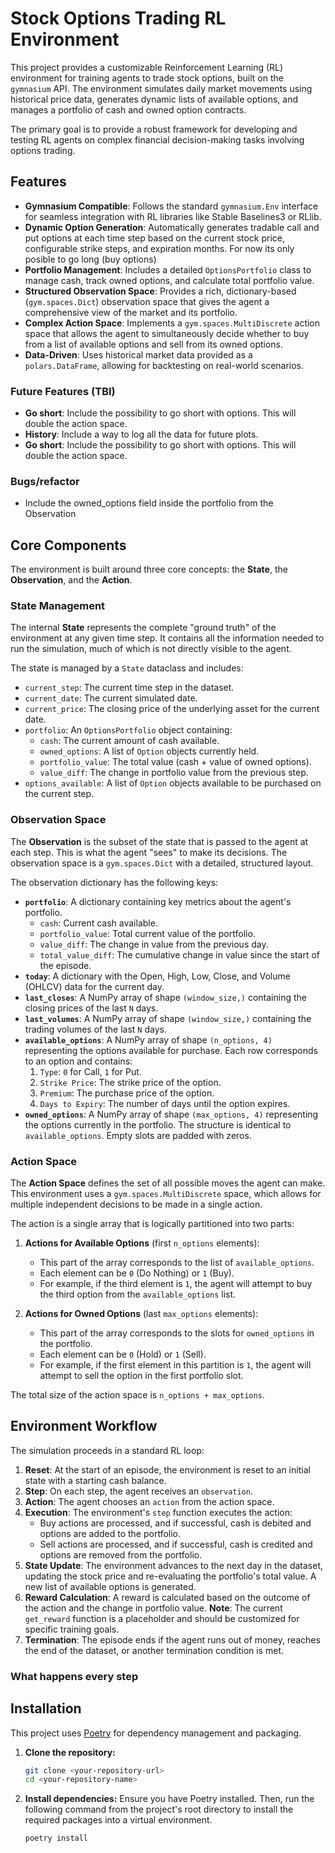 # Stock Options Trading RL Environment

This project provides a customizable Reinforcement Learning (RL) environment for training agents to trade stock options, built on the `gymnasium` API. The environment simulates daily market movements using historical price data, generates dynamic lists of available options, and manages a portfolio of cash and owned option contracts.

The primary goal is to provide a robust framework for developing and testing RL agents on complex financial decision-making tasks involving options trading.

## Features

-   **Gymnasium Compatible**: Follows the standard `gymnasium.Env` interface for seamless integration with RL libraries like Stable Baselines3 or RLlib.
-   **Dynamic Option Generation**: Automatically generates tradable call and put options at each time step based on the current stock price, configurable strike steps, and expiration months. For now its only posible to go long (buy options)
-   **Portfolio Management**: Includes a detailed `OptionsPortfolio` class to manage cash, track owned options, and calculate total portfolio value.
-   **Structured Observation Space**: Provides a rich, dictionary-based (`gym.spaces.Dict`) observation space that gives the agent a comprehensive view of the market and its portfolio.
-   **Complex Action Space**: Implements a `gym.spaces.MultiDiscrete` action space that allows the agent to simultaneously decide whether to buy from a list of available options and sell from its owned options.
-   **Data-Driven**: Uses historical market data provided as a `polars.DataFrame`, allowing for backtesting on real-world scenarios.

### Future Features (TBI)
-   **Go short**: Include the possibility to go short with options. This will double the action space. 
-   **History**: Include a way to log all the data for future plots. 
-   **Go short**: Include the possibility to go short with options. This will double the action space. 

### Bugs/refactor
-   Include the owned_options field inside the portfolio from the Observation

## Core Components

The environment is built around three core concepts: the **State**, the **Observation**, and the **Action**.

### State Management

The internal **State** represents the complete "ground truth" of the environment at any given time step. It contains all the information needed to run the simulation, much of which is not directly visible to the agent.

The state is managed by a `State` dataclass and includes:
-   `current_step`: The current time step in the dataset.
-   `current_date`: The current simulated date.
-   `current_price`: The closing price of the underlying asset for the current date.
-   `portfolio`: An `OptionsPortfolio` object containing:
    -   `cash`: The current amount of cash available.
    -   `owned_options`: A list of `Option` objects currently held.
    -   `portfolio_value`: The total value (cash + value of owned options).
    -   `value_diff`: The change in portfolio value from the previous step.
-   `options_available`: A list of `Option` objects available to be purchased on the current step.

### Observation Space

The **Observation** is the subset of the state that is passed to the agent at each step. This is what the agent "sees" to make its decisions. The observation space is a `gym.spaces.Dict` with a detailed, structured layout.

The observation dictionary has the following keys:

-   **`portfolio`**: A dictionary containing key metrics about the agent's portfolio.
    -   `cash`: Current cash available.
    -   `portfolio_value`: Total current value of the portfolio.
    -   `value_diff`: The change in value from the previous day.
    -   `total_value_diff`: The cumulative change in value since the start of the episode.
-   **`today`**: A dictionary with the Open, High, Low, Close, and Volume (OHLCV) data for the current day.
-   **`last_closes`**: A NumPy array of shape `(window_size,)` containing the closing prices of the last `N` days.
-   **`last_volumes`**: A NumPy array of shape `(window_size,)` containing the trading volumes of the last `N` days.
-   **`available_options`**: A NumPy array of shape `(n_options, 4)` representing the options available for purchase. Each row corresponds to an option and contains:
    1.  `Type`: `0` for Call, `1` for Put.
    2.  `Strike Price`: The strike price of the option.
    3.  `Premium`: The purchase price of the option.
    4.  `Days to Expiry`: The number of days until the option expires.
-   **`owned_options`**: A NumPy array of shape `(max_options, 4)` representing the options currently in the portfolio. The structure is identical to `available_options`. Empty slots are padded with zeros.

### Action Space

The **Action Space** defines the set of all possible moves the agent can make. This environment uses a `gym.spaces.MultiDiscrete` space, which allows for multiple independent decisions to be made in a single action.

The action is a single array that is logically partitioned into two parts:

1.  **Actions for Available Options** (first `n_options` elements):
    -   This part of the array corresponds to the list of `available_options`.
    -   Each element can be `0` (Do Nothing) or `1` (Buy).
    -   For example, if the third element is `1`, the agent will attempt to buy the third option from the `available_options` list.

2.  **Actions for Owned Options** (last `max_options` elements):
    -   This part of the array corresponds to the slots for `owned_options` in the portfolio.
    -   Each element can be `0` (Hold) or `1` (Sell).
    -   For example, if the first element in this partition is `1`, the agent will attempt to sell the option in the first portfolio slot.

The total size of the action space is `n_options + max_options`.

## Environment Workflow

The simulation proceeds in a standard RL loop:

1.  **Reset**: At the start of an episode, the environment is reset to an initial state with a starting cash balance.
2.  **Step**: On each step, the agent receives an `observation`.
3.  **Action**: The agent chooses an `action` from the action space.
4.  **Execution**: The environment's `step` function executes the action:
    -   Buy actions are processed, and if successful, cash is debited and options are added to the portfolio.
    -   Sell actions are processed, and if successful, cash is credited and options are removed from the portfolio.
5.  **State Update**: The environment advances to the next day in the dataset, updating the stock price and re-evaluating the portfolio's total value. A new list of available options is generated.
6.  **Reward Calculation**: A reward is calculated based on the outcome of the action and the change in portfolio value. **Note**: The current `get_reward` function is a placeholder and should be customized for specific training goals.
7.  **Termination**: The episode ends if the agent runs out of money, reaches the end of the dataset, or another termination condition is met.

### What happens every step




## Installation

This project uses [Poetry](https://python-poetry.org/) for dependency management and packaging.

1.  **Clone the repository:**

    ```bash
    git clone <your-repository-url>
    cd <your-repository-name>
    ```

2.  **Install dependencies:**
    Ensure you have Poetry installed. Then, run the following command from the project's root directory to install the required packages into a virtual environment.

    ```bash
    poetry install
    ```
